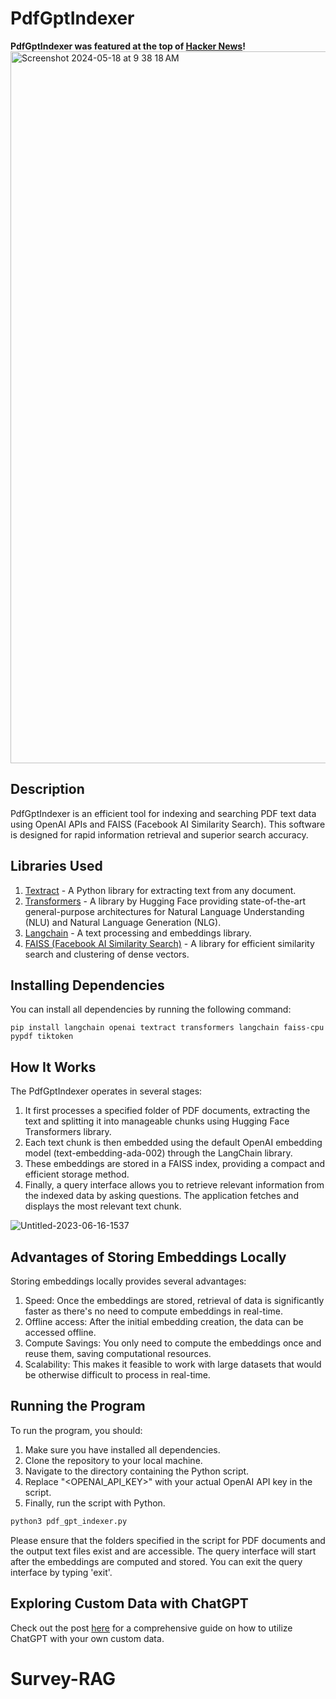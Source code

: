
# PdfGptIndexer
**PdfGptIndexer was featured at the top of [Hacker News](https://news.ycombinator.com/item?id=36648794)!**
<img width="1139" alt="Screenshot 2024-05-18 at 9 38 18 AM" src="https://github.com/raghavan/raghavan/assets/131585/24215a9a-d423-45a8-8c4d-d9ee8b1ec752">


## Description
PdfGptIndexer is an efficient tool for indexing and searching PDF text data using OpenAI APIs and FAISS (Facebook AI Similarity Search). This software is designed for rapid information retrieval and superior search accuracy.

## Libraries Used

1. [Textract](https://github.com/deanmalmgren/textract) - A Python library for extracting text from any document.
2. [Transformers](https://github.com/huggingface/transformers) - A library by Hugging Face providing state-of-the-art general-purpose architectures for Natural Language Understanding (NLU) and Natural Language Generation (NLG).
3. [Langchain](https://python.langchain.com/) - A text processing and embeddings library. 
4. [FAISS (Facebook AI Similarity Search)](https://github.com/facebookresearch/faiss) - A library for efficient similarity search and clustering of dense vectors.

## Installing Dependencies

You can install all dependencies by running the following command:

```shell
pip install langchain openai textract transformers langchain faiss-cpu pypdf tiktoken
```

## How It Works

The PdfGptIndexer operates in several stages:

1. It first processes a specified folder of PDF documents, extracting the text and splitting it into manageable chunks using Hugging Face Transformers library.
2. Each text chunk is then embedded using the default OpenAI embedding model (text-embedding-ada-002) through the LangChain library.
3. These embeddings are stored in a FAISS index, providing a compact and efficient storage method.
4. Finally, a query interface allows you to retrieve relevant information from the indexed data by asking questions. The application fetches and displays the most relevant text chunk.

![Untitled-2023-06-16-1537](https://github.com/raghavan/PdfGptIndexer/assets/131585/2e71dd82-bf4f-44db-b1ae-908cbb465deb)

## Advantages of Storing Embeddings Locally

Storing embeddings locally provides several advantages:

1. Speed: Once the embeddings are stored, retrieval of data is significantly faster as there's no need to compute embeddings in real-time.
2. Offline access: After the initial embedding creation, the data can be accessed offline.
3. Compute Savings: You only need to compute the embeddings once and reuse them, saving computational resources.
4. Scalability: This makes it feasible to work with large datasets that would be otherwise difficult to process in real-time.

## Running the Program

To run the program, you should:

1. Make sure you have installed all dependencies.
2. Clone the repository to your local machine.
3. Navigate to the directory containing the Python script.
4. Replace "<OPENAI_API_KEY>" with your actual OpenAI API key in the script.
5. Finally, run the script with Python.
```python
python3 pdf_gpt_indexer.py
```

Please ensure that the folders specified in the script for PDF documents and the output text files exist and are accessible. The query interface will start after the embeddings are computed and stored. You can exit the query interface by typing 'exit'.

## Exploring Custom Data with ChatGPT

Check out the post [here](https://devden.raghavan.studio/p/chatgpt-using-your-own-data) for a comprehensive guide on how to utilize ChatGPT with your own custom data.

# Survey-RAG
